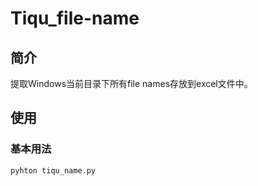 # Tiqu_file-name

## 简介

提取Windows当前目录下所有file names存放到excel文件中。

## 使用

### 基本用法

```cmd
pyhton tiqu_name.py

